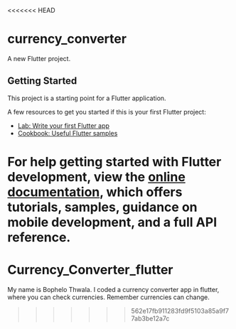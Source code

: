 <<<<<<< HEAD
# currency_converter

A new Flutter project.

## Getting Started

This project is a starting point for a Flutter application.

A few resources to get you started if this is your first Flutter project:

- [Lab: Write your first Flutter app](https://docs.flutter.dev/get-started/codelab)
- [Cookbook: Useful Flutter samples](https://docs.flutter.dev/cookbook)

For help getting started with Flutter development, view the
[online documentation](https://docs.flutter.dev/), which offers tutorials,
samples, guidance on mobile development, and a full API reference.
=======
# Currency_Converter_flutter
My name is Bophelo Thwala. I coded a currency converter app in flutter, where you can check currencies. Remember currencies can change.
>>>>>>> 562e17fb911283fd9f5103a85a9f77ab3be12a7c
